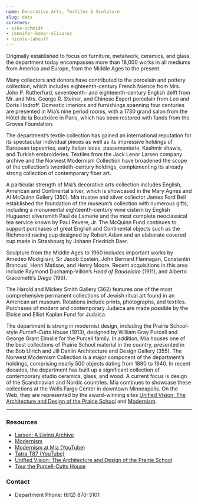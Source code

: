 ```yaml
---
name: Decorative Arts, Textiles & Sculpture
slug: dats
curators:
- eike-schmidt
- jennifer-komar-olivarez
- nicole-labouff
---
```


Originally established to focus on furniture, metalwork, ceramics, and glass, the department today encompasses more than 18,000 works in all mediums from America and Europe, from the Middle Ages to the present.

Many collectors and donors have contributed to the porcelain and pottery collection, which includes eighteenth-century French faience from Mrs. John P. Rutherfurd, seventeenth- and eighteenth-century English delft from Mr. and Mrs. George R. Steiner, and Chinese Export porcelain from Leo and Doris Hodroff. Domestic interiors and furnishings spanning four centuries are presented in Mia’s nine period rooms, with a 1730 grand salon from the Hôtel de la Bouëxière in Paris, which has been restored with funds from the Groves Foundation.

The department’s textile collection has gained an international reputation for its spectacular individual pieces as well as its impressive holdings of European tapestries, early Italian laces, passementerie, Kashmir shawls, and Turkish embroideries. Textiles from the Jack Lenor Larsen company archive and the Norwest Modernism Collection have broadened the scope of the collection’s twentieth-century holdings, complementing its already strong collection of contemporary fiber art.

A particular strength of Mia’s decorative arts collection includes English, American and Continental silver, which is showcased in the Mary Agnes and Al McQuinn Gallery (350). Mia trustee and silver collector James Ford Bell established the foundation of the museum’s collection with numerous gifts, including a monumental eighteenth-century wine cistern by English Huguenot silversmith Paul de Lamerie and the most complete neoclassical tea service known by Paul Revere, Jr. The McQuinn Fund continues to support purchases of great English and Continental objects such as the Richmond racing cup designed by Robert Adam and an elaborate covered cup made in Strasbourg by Johann Friedrich Baer.

Sculpture from the Middle Ages to 1960 includes important works by Amedeo Modigliani, Sir Jacob Epstein, John Bernard Flannagan, Constantin Brancusi, Henri Matisse, and Henry Moore. Recent acquisitions in this area include Raymond Duchamp-Villon’s <em>Head of Baudelaire</em> (1911), and Alberto Giacometti’s <em>Diego</em> (196).

The Harold and Mickey Smith Gallery (362) features one of the most comprehensive permanent collections of Jewish ritual art found in an American art museum. Rotations include prints, photographs, and textiles. Purchases of modern and contemporary Judaica are made possible by the Eloise and Elliot Kaplan Fund for Judaica.

The department is strong in modernist design, including the Prairie School-style <em>Purcell-Cutts House</em> (1913), designed by William Gray Purcell and George Grant Elmslie for the Purcell family. In addition, Mia houses one of the best collections of Prairie School material in the country, presented in the Bob Ulrich and Jill Dahlin Architecture and Design Gallery (355). The Norwest Modernism Collection is a major component of the department’s holdings, comprising nearly 500 objects dating from 1880 to 1940. In recent decades, the department has built up a significant collection of contemporary studio ceramics, glass, and wood. A current focus is design of the Scandinavian and Nordic countries. Mia continues to showcase these collections at the Wells Fargo Center in downtown Minneapolis. On the Web, they are represented by the award-winning sites <a href="http://http//www.artsmia.org/unified-vision/">Unified Vision: The Architecture and Design of the Prairie School</a> and <a href="http://www.artsmia.org/modernism/">Modernism</a>.

---

### Resources

* [Larsen: A Living Archive](http://www.artsmia.org/larsen)
* [Modernism](http://www.artsmia.org/modernism)
* [Modernism at Mia (YouTube)](http://www.youtube.com/watch?v=xVjcyH72Vfo&feature=PlayList&p=2ABA33CF99416D39&index=0&playnext=1)
* [Tatra T87 (YouTube)](http://www.youtube.com/watch?v=cvSKFrMcVUE&feature=PlayList&p=2346A34E946C037F&index=0&playnext=1)
* [Unified Vision: The Architecture and Design of the Prairie School](http://www.artsmia.org/unified-vision)
* [Tour the Purcell-Cutts House](https://collections.artsmia.org/index.php?page=purcell-cutts#)

### Contact
* Department Phone: (612) 870-3101
